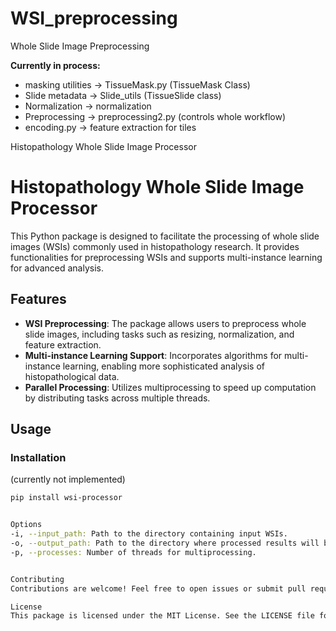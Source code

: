 # WSI_preprocessing
Whole Slide Image Preprocessing

**Currently in process:**
- masking utilities -> TissueMask.py (TissueMask Class)
- Slide metadata -> Slide_utils (TissueSlide class)
- Normalization -> normalization
- Preprocessing -> preprocessing2.py (controls whole workflow)
- encoding.py -> feature extraction for tiles


Histopathology Whole Slide Image Processor
# Histopathology Whole Slide Image Processor

This Python package is designed to facilitate the processing of whole slide images (WSIs) commonly used in histopathology research. It provides functionalities for preprocessing WSIs and supports multi-instance learning for advanced analysis.

## Features

- **WSI Preprocessing**: The package allows users to preprocess whole slide images, including tasks such as resizing, normalization, and feature extraction.
- **Multi-instance Learning Support**: Incorporates algorithms for multi-instance learning, enabling more sophisticated analysis of histopathological data.
- **Parallel Processing**: Utilizes multiprocessing to speed up computation by distributing tasks across multiple threads.

## Usage

### Installation

(currently not implemented)
```bash
pip install wsi-processor


Options
-i, --input_path: Path to the directory containing input WSIs.
-o, --output_path: Path to the directory where processed results will be saved.
-p, --processes: Number of threads for multiprocessing.


Contributing
Contributions are welcome! Feel free to open issues or submit pull requests to help improve this package.

License
This package is licensed under the MIT License. See the LICENSE file for details.
